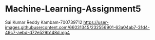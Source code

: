 # Machine-Learning-Assignment5

Sai Kumar Reddy Kambam-700739712
https://user-images.githubusercontent.com/66031345/232556901-63a04ab7-31d4-49c7-aebd-d72e529b148d.mp4

